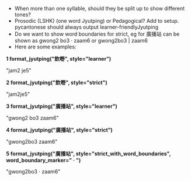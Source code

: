 - When more than one syllable, should they be split up to show different tones?
- Prosodic (LSHK) (one word Jyutping) or Pedagogical? Add to setup. pycantonese should always output learner-friendlyJyutping
- Do we want to show word boundaries for strict, eg for 廣播站 can be shown as gwong2 bo3 · zaam6 or gwong2bo3 | zaam6
- Here are some examples: 

**1 format_jyutping("飲嘢", style="learner")**

"jam2 je5"

**2 format_jyutping("飲嘢", style="strict")**

"jam2je5"

**3 format_jyutping("廣播站", style="learner")**

"gwong2 bo3 zaam6"

**4 format_jyutping("廣播站", style="strict")**

"gwong2bo3 zaam6"

**5 format_jyutping("廣播站", style="strict_with_word_boundaries", word_boundary_marker=" · ")**

"gwong2bo3 · zaam6"